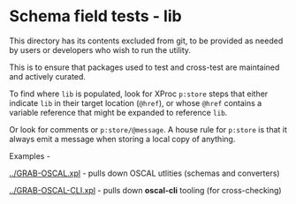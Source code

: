 # Schema field tests - lib

This directory has its contents excluded from git, to be provided as needed by users or developers who wish to run the utility.

This is to ensure that packages used to test and cross-test are maintained and actively curated.

To find where `lib` is populated, look for XProc `p:store` steps that either indicate `lib` in their target location (`@href`), or whose `@href` contains a variable reference that might be expanded to reference `lib`.

Or look for comments or `p:store/@message`. A house rule for `p:store` is that it always emit a message when storing a local copy of anything.

Examples -

[../GRAB-OSCAL.xpl](../GRAB-OSCAL.xpl) - pulls down OSCAL utlities (schemas and converters)

[../GRAB-OSCAL-CLI.xpl](../GRAB-OSCAL-CLI.xpl) - pulls down **oscal-cli** tooling (for cross-checking)
